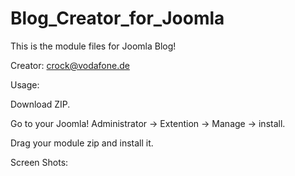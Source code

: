# Blog_Creator_for_Joomla

This is the module files for Joomla Blog!

Creator: crock@vodafone.de

Usage:

Download ZIP.


Go to your Joomla! Administrator -> Extention -> Manage -> install.

Drag your module zip and install it.

Screen Shots:

 
 

 

 

 




